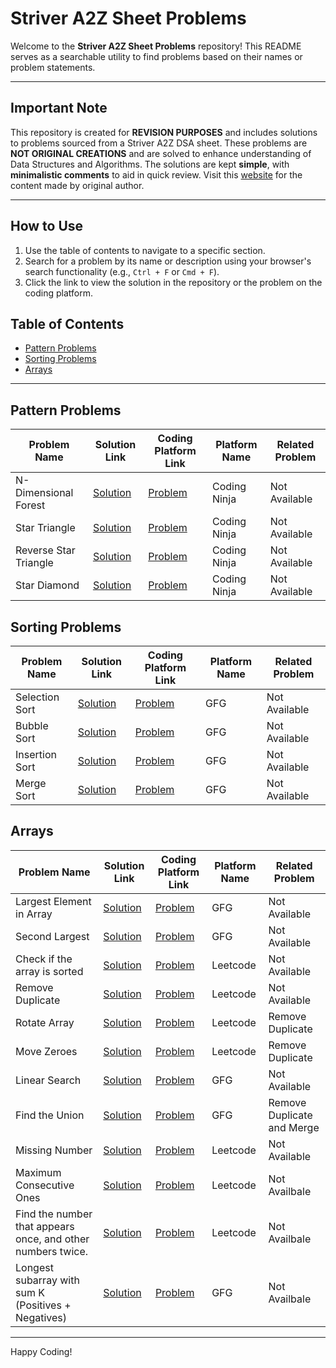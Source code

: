# Striver A2Z Sheet Problems  

Welcome to the **Striver A2Z Sheet Problems** repository! This README serves as a searchable utility to find problems based on their names or problem statements.

---

## Important Note
This repository is created for **REVISION PURPOSES** and includes solutions to problems sourced from a Striver A2Z DSA sheet. These problems are **NOT ORIGINAL CREATIONS** and are solved to enhance understanding of Data Structures and Algorithms. The solutions are kept **simple**, with **minimalistic comments** to aid in quick review. Visit this [website](https://takeuforward.org/strivers-a2z-dsa-course/strivers-a2z-dsa-course-sheet-2) for the content made by original author.

---

## How to Use
1. Use the table of contents to navigate to a specific section.
2. Search for a problem by its name or description using your browser's search functionality (e.g., `Ctrl + F` or `Cmd + F`).
3. Click the link to view the solution in the repository or the problem on the coding platform.

## Table of Contents
- [Pattern Problems](#pattern-problems)
- [Sorting Problems](#sorting-problems)
- [Arrays](#arrays)
---

## Pattern Problems

| Problem Name                  | Solution Link                                                                 | Coding Platform Link                              | Platform Name | Related Problem |
|-------------------------------|-------------------------------------------------------------------------------|--------------------------------------------------|---------------|-----------------|
| N-Dimensional Forest          | [Solution](./Star%20Patterns/NDimensionalForest.cpp)                          | [Problem](https://www.naukri.com/code360/problems/n-forest_6570177?utm_source=youtube&utm_medium=affiliate&utm_campaign=striver_patternproblems)| Coding Ninja | Not Available |
| Star Triangle          | [Solution](https://github.com/Ccode104/DSA-Practice/blob/master/A2Z/Pattern%20based%20problems/Star%20Triangle.cpp)                         | [Problem](https://www.naukri.com/code360/problems/star-triangle_6573671?utm_source=youtube&utm_medium=affiliate&utm_campaign=striver_patternproblems&leftPanelTabValue=SUBMISSION)| Coding Ninja | Not Available |
| Reverse Star Triangle          | [Solution](https://github.com/Ccode104/DSA-Practice/blob/master/A2Z/Pattern%20based%20problems/Reverse%20Star%20Triangle.cpp)                         | [Problem](https://www.naukri.com/code360/problems/reverse-star-triangle_6573685?utm_source=youtube&utm_medium=affiliate&utm_campaign=striver_patternproblems&leftPanelTabValue=SUBMISSION)| Coding Ninja | Not Available |
| Star Diamond          | [Solution](https://github.com/Ccode104/DSA-Practice/blob/master/A2Z/Pattern%20based%20problems/Star%20Diamond.cpp)                         | [Problem](https://www.naukri.com/code360/problems/star-diamond_6573686?utm_source=youtube&utm_medium=affiliate&utm_campaign=striver_patternproblems)| Coding Ninja | Not Available |

## Sorting Problems

| Problem Name                  | Solution Link                                                                 | Coding Platform Link                              | Platform Name | Related Problem |
|-------------------------------|-------------------------------------------------------------------------------|--------------------------------------------------|---------------|-----------------|
| Selection Sort          | [Solution](https://github.com/Ccode104/DSA-Practice/blob/master/A2Z/Learn%20Important%20Sorting%20Techniques/Sorting-I/Selection%20Sort.cpp)                          | [Problem](https://www.geeksforgeeks.org/problems/selection-sort/1?utm_source=youtube&utm_medium=collab_striver_ytdescription&utm_campaign=selection-sort)| GFG | Not Available |
| Bubble Sort          | [Solution](https://github.com/Ccode104/DSA-Practice/blob/master/A2Z/Learn%20Important%20Sorting%20Techniques/Sorting-I/Bubble%20Sort.cpp)                          | [Problem](https://www.geeksforgeeks.org/problems/bubble-sort/1?utm_source=youtube&utm_medium=collab_striver_ytdescription&utm_campaign=bubble-sort)| GFG | Not Available |
| Insertion Sort          | [Solution](https://github.com/Ccode104/DSA-Practice/blob/master/A2Z/Learn%20Important%20Sorting%20Techniques/Sorting-I/Insertion%20Sort.cpp)                          | [Problem](https://www.geeksforgeeks.org/problems/insertion-sort/0?category%5B%5D=Algorithms&page=1&query=category%5B%5DAlgorithmspage1&utm_source=youtube&utm_medium=collab_striver_ytdescription&utm_campaign=insertion-sort)| GFG | Not Available |
| Merge Sort          | [Solution](https://github.com/Ccode104/DSA-Practice/blob/master/A2Z/Learn%20Important%20Sorting%20Techniques/Sorting-II/Merge%20Sort.cpp)                          | [Problem](https://www.geeksforgeeks.org/problems/merge-sort/1?utm_source=youtube&utm_medium=collab_striver_ytdescription&utm_campaign=merge-sort)| GFG | Not Available |

## Arrays

| Problem Name                  | Solution Link                                                                 | Coding Platform Link                              | Platform Name | Related Problem |
|-------------------------------|-------------------------------------------------------------------------------|--------------------------------------------------|---------------|-----------------|
| Largest Element in Array          | [Solution](https://github.com/Ccode104/DSA-Practice/tree/master/A2Z/Solve%20Problems%20Based%20on%20Arrays/Easy)                          | [Problem](https://www.geeksforgeeks.org/problems/largest-element-in-array4009/0?utm_source=youtube&utm_medium=collab_striver_ytdescription&utm_campaign=largest-element-in-array)| GFG | Not Available |
| Second Largest          | [Solution](https://github.com/Ccode104/DSA-Practice/blob/master/A2Z/Solve%20Problems%20Based%20on%20Arrays/Easy/Second%20Largest.cpp)                          | [Problem](https://www.geeksforgeeks.org/problems/second-largest3735/1?utm_source=youtube&utm_medium=collab_striver_ytdescription&utm_campaign=second-largest)| GFG | Not Available |
| Check if the array is sorted          | [Solution](https://github.com/Ccode104/DSA-Practice/blob/master/A2Z/Solve%20Problems%20Based%20on%20Arrays/Easy/Check%20if%20the%20array%20is%20sorted.cpp)                          | [Problem](https://leetcode.com/problems/check-if-array-is-sorted-and-rotated/description/)| Leetcode | Not Available |
| Remove Duplicate         | [Solution](https://github.com/Ccode104/DSA-Practice/blob/master/A2Z/Solve%20Problems%20Based%20on%20Arrays/Easy/Remove%20Duplicates.cpp)                          | [Problem](https://leetcode.com/problems/remove-duplicates-from-sorted-array/)| Leetcode | Not Available |
| Rotate Array         | [Solution](https://github.com/Ccode104/DSA-Practice/blob/master/A2Z/Solve%20Problems%20Based%20on%20Arrays/Easy/Rotate%20Array.cpp)                          | [Problem](https://leetcode.com/problems/rotate-array/description/?source=submission-noac)| Leetcode | Remove Duplicate |
| Move Zeroes         | [Solution](https://github.com/Ccode104/DSA-Practice/blob/master/A2Z/Solve%20Problems%20Based%20on%20Arrays/Easy/Move%20Zeroes.cpp)                          | [Problem](https://leetcode.com/problems/move-zeroes/)| Leetcode | Remove Duplicate |
| Linear Search         | [Solution](https://github.com/Ccode104/Striver-A2Z-Sheet/blob/main/Solve%20Problems%20Based%20on%20Arrays/Easy/Linear%20Search.cpp)                          | [Problem](https://www.geeksforgeeks.org/problems/who-will-win-1587115621/1?utm_source=youtube&utm_medium=collab_striver_ytdescription&utm_campaign=who-will-win)| GFG | Not Available |
| Find the Union         | [Solution](https://github.com/Ccode104/Striver-A2Z-Sheet/blob/main/Solve%20Problems%20Based%20on%20Arrays/Easy/Union%20of%20two%20arrays.cpp)                          | [Problem](https://www.geeksforgeeks.org/problems/union-of-two-sorted-arrays-1587115621/1?utm_source=youtube&utm_medium=collab_striver_ytdescription&utm_campaign=union-of-two-sorted-arrays)| GFG | Remove Duplicate and Merge |
| Missing Number         | [Solution](https://github.com/Ccode104/Striver-A2Z-Sheet/blob/main/Solve%20Problems%20Based%20on%20Arrays/Easy/Missing%20Number.cpp)                          | [Problem](https://leetcode.com/problems/missing-number/)| Leetcode | Not Available |
| Maximum Consecutive Ones         | [Solution](https://github.com/Ccode104/Striver-A2Z-Sheet/blob/main/Solve%20Problems%20Based%20on%20Arrays/Easy/Maximum%20Consecutive%20Ones.cpp)                          | [Problem](https://leetcode.com/problems/max-consecutive-ones/)| Leetcode | Not Availbale |
| Find the number that appears once, and other numbers twice.         | [Solution](https://github.com/Ccode104/Striver-A2Z-Sheet/blob/main/Solve%20Problems%20Based%20on%20Arrays/Easy/Single%20Number.cpp)                          | [Problem](https://leetcode.com/problems/single-number/)| Leetcode | Not Availbale |
| Longest subarray with sum K (Positives + Negatives)         | [Solution](https://github.com/Ccode104/Striver-A2Z-Sheet/blob/main/Solve%20Problems%20Based%20on%20Arrays/Easy/Longest%20array%20with%20given%20sum%20-%20Integers.cpp)                          | [Problem](https://www.geeksforgeeks.org/problems/longest-sub-array-with-sum-k0809/1?utm_source=youtube&utm_medium=collab_striver_ytdescription&utm_campaign=longest-sub-array-with-sum-k)| GFG | Not Availbale |




---

Happy Coding!


